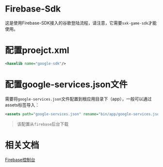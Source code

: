 # Firebase-Sdk
这是使用Firebase-SDK接入的谷歌登陆流程，请注意，它需要`sxk-game-sdk`才能使用。

# 配置proejct.xml
```xml
<haxelib name="google-sdk"/>
```

# 配置google-services.json文件
需要将`google-services.json`文件配置到根应用目录下（app），一般可以通过assets标签导入：
```xml
<assets path="google-services.json" rename="bin/app/google-services.json"/>
```
> 该配置从`firebase`后台下载

# 相关文档
[Firebase控制台](https://console.firebase.google.com/)
